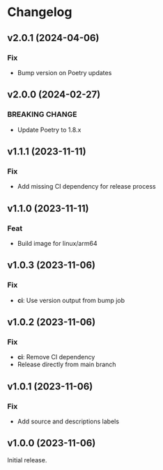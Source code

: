 # Changelog

## v2.0.1 (2024-04-06)

### Fix

- Bump version on Poetry updates

## v2.0.0 (2024-02-27)

### BREAKING CHANGE

- Update Poetry to 1.8.x

## v1.1.1 (2023-11-11)

### Fix

- Add missing CI dependency for release process

## v1.1.0 (2023-11-11)

### Feat

- Build image for linux/arm64

## v1.0.3 (2023-11-06)

### Fix

- **ci**: Use version output from bump job

## v1.0.2 (2023-11-06)

### Fix

- **ci**: Remove CI dependency
- Release directly from main branch

## v1.0.1 (2023-11-06)

### Fix

- Add source and descriptions labels

## v1.0.0 (2023-11-06)

Initial release.

